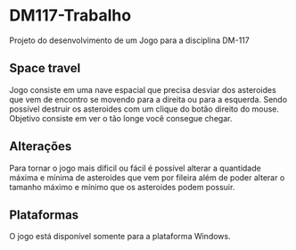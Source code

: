 # DM117-Trabalho
Projeto do desenvolvimento de um Jogo para a disciplina DM-117

## Space travel
Jogo consiste em uma nave espacial que precisa desviar dos asteroides que vem de encontro se movendo para a direita ou para a esquerda. Sendo possível destruir os asteroides com um clique do botão direito do mouse. Objetivo consiste em ver o tão longe você consegue chegar.

## Alterações
Para tornar o jogo mais dificil ou fácil é possível alterar a quantidade máxima e mínima de asteroides que vem por fileira além de poder alterar o tamanho máximo e mínimo que os asteroides podem possuir.

## Plataformas
O jogo está disponível somente para a plataforma Windows.
